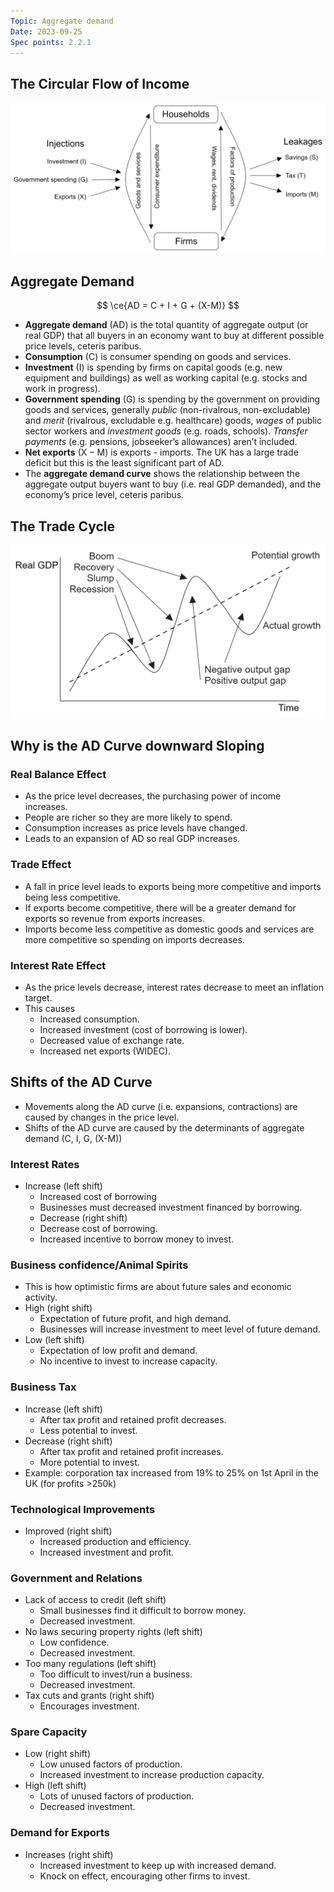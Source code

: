 ```yaml
---
Topic: Aggregate demand
Date: 2023-09-25
Spec points: 2.2.1
---
```


## The Circular Flow of Income

![Untitled](Economics/Macroeconomics/Aggregate%20demand/Untitled.png)

## Aggregate Demand

$$
\ce{AD = C + I + G + (X-M)}
$$
* **Aggregate demand** ($\text{AD}$) is the total quantity of aggregate output (or real GDP) that all buyers in an economy want to buy at different possible price levels, ceteris paribus.
* **Consumption** ($\text{C}$) is consumer spending on goods and services.
* **Investment** ($\text{I}$) is spending by firms on capital goods (e.g. new equipment and buildings) as well as working capital (e.g. stocks and work in progress).
* **Government spending** ($\text{G}$) is spending by the government on providing goods and services, generally *public* (non-rivalrous, non-excludable) and *merit* (rivalrous, excludable e.g. healthcare) goods, *wages* of public sector workers and *investment goods* (e.g. roads, schools). *Transfer payments* (e.g. pensions, jobseeker’s allowances) aren’t included.
* **Net exports** $(\text{X}-\text{M})$ is exports - imports. The UK has a large trade deficit but this is the least significant part of AD.
* The **aggregate demand curve** shows the relationship between the aggregate output buyers want to buy (i.e. real GDP demanded), and the economy’s price level, ceteris paribus.

## The Trade Cycle

![Untitled](Economics/Macroeconomics/The%20trade%20cycle/Untitled.png)

## Why is the AD Curve downward Sloping

### Real Balance Effect

* As the price level decreases, the purchasing power of income increases.
* People are richer so they are more likely to spend.
* Consumption increases as price levels have changed.
* Leads to an expansion of AD so real GDP increases.

### Trade Effect

* A fall in price level leads to exports being more competitive and imports being less competitive.
* If exports become competitive, there will be a greater demand for exports so revenue from exports increases.
* Imports become less competitive as domestic goods and services are more competitive so spending on imports decreases.

### Interest Rate Effect

* As the price levels decrease, interest rates decrease to meet an inflation target.
* This causes
    * Increased consumption.
    * Increased investment (cost of borrowing is lower).
    * Decreased value of exchange rate.
    * Increased net exports (WIDEC).

## Shifts of the AD Curve

* Movements along the AD curve (i.e. expansions, contractions) are caused by changes in the price level.
* Shifts of the AD curve are caused by the determinants of aggregate demand (C, I, G, (X-M))

### Interest Rates

* Increase (left shift)
    * Increased cost of borrowing
    * Businesses must decreased investment financed by borrowing.
    * Decrease (right shift)
    * Decrease cost of borrowing.
    * Increased incentive to borrow money to invest.

### Business confidence/Animal Spirits

* This is how optimistic firms are about future sales and economic activity.
* High (right shift)
    * Expectation of future profit, and high demand.
    * Businesses will increase investment to meet level of future demand.
* Low (left shift)
    * Expectation of low profit and demand.
    * No incentive to invest to increase capacity.

### Business Tax

* Increase (left shift)
    * After tax profit and retained profit decreases.
    * Less potential to invest.
* Decrease (right shift)
    * After tax profit and retained profit increases.
    * More potential to invest.
* Example: corporation tax increased from 19% to 25% on 1st April in the UK (for profits >250k)

### Technological Improvements

* Improved (right shift)
    * Increased production and efficiency.
    * Increased investment and profit.

### Government and Relations

* Lack of access to credit (left shift)
    * Small businesses find it difficult to borrow money.
    * Decreased investment.
* No laws securing property rights (left shift)
    * Low confidence.
    * Decreased investment.
* Too many regulations (left shift)
    * Too difficult to invest/run a business.
    * Decreased investment.
* Tax cuts and grants (right shift)
    * Encourages investment.

### Spare Capacity

* Low (right shift)
    * Low unused factors of production.
    * Increased investment to increase production capacity.
* High (left shift)
    * Lots of unused factors of production.
    * Decreased investment.

### Demand for Exports

* Increases (right shift)
    * Increased investment to keep up with increased demand.
    * Knock on effect, encouraging other firms to invest.